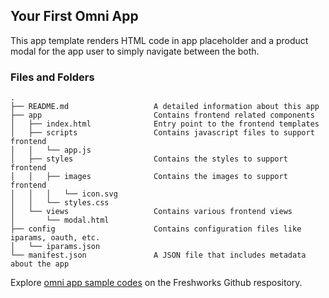 ## Your First Omni App

This app template renders HTML code in app placeholder and a product modal for the app user to simply navigate between the both.

### Files and Folders

    .
    ├── README.md                   A detailed information about this app
    ├── app                         Contains frontend related components
    │   ├── index.html              Entry point to the frontend templates
    │   ├── scripts                 Contains javascript files to support frontend
    │   │   └── app.js
    │   ├── styles                  Contains the styles to support frontend
    │   │   ├── images              Contains the images to support frontend
    │   │   │   └── icon.svg
    │   │   └── styles.css
    │   └── views                   Contains various frontend views
    │       └── modal.html
    ├── config                      Contains configuration files like iparams, oauth, etc.
    │   └── iparams.json
    └── manifest.json               A JSON file that includes metadata about the app

Explore [omni app sample codes](https://github.com/freshworks/marketplace-sample-apps) on the Freshworks Github respository.
